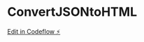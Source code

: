 # ConvertJSONtoHTML

[Edit in Codeflow ⚡️](https://stackblitz.com/~/github.com/ankitagarwal299/ConvertJSONtoHTML)